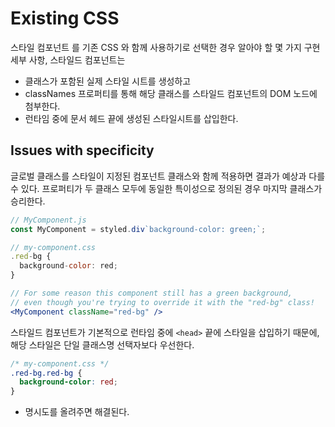 # Existing CSS

스타일 컴포넌트 를 기존 CSS 와 함께 사용하기로 선택한 경우 알아야 할 몇 가지 구현 세부 사항, 스타일드 컴포넌트는

* 클래스가 포함된 실제 스타일 시트를 생성하고
* classNames 프로퍼티를 통해 해당 클래스를 스타일드 컴포넌트의 DOM 노드에 첨부한다.
* 런타임 중에 문서 헤드 끝에 생성된 스타일시트를 삽입한다.

## Issues with specificity

글로벌 클래스를 스타일이 지정된 컴포넌트 클래스와 함께 적용하면 결과가 예상과 다를 수 있다. 프로퍼티가 두 클래스 모두에 동일한 특이성으로 정의된 경우 마지막 클래스가 승리한다.

```jsx
// MyComponent.js
const MyComponent = styled.div`background-color: green;`;

// my-component.css
.red-bg {
  background-color: red;
}

// For some reason this component still has a green background,
// even though you're trying to override it with the "red-bg" class!
<MyComponent className="red-bg" />
```

스타일드 컴포넌트가 기본적으로 런타임 중에 `<head>` 끝에 스타일을 삽입하기 때문에, 해당 스타일은 단일 클래스명 선택자보다 우선한다.

```css
/* my-component.css */
.red-bg.red-bg {
  background-color: red;
}
```

* 명시도를 올려주면 해결된다.
